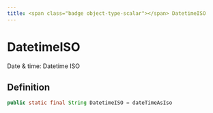 ```yaml
---
title: <span class="badge object-type-scalar"></span> DatetimeISO
---
```

# <span class="badge object-type-scalar"></span> DatetimeISO

Date & time: Datetime ISO

## Definition

```java
public static final String DatetimeISO = dateTimeAsIso
```
